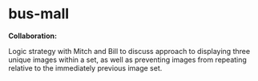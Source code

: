 # bus-mall

**Collaboration:**

Logic strategy with Mitch and Bill to discuss approach to displaying three unique images within a set, as well as preventing images from repeating relative to the immediately previous image set.
